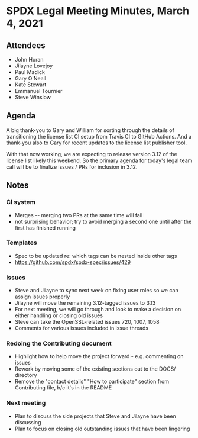 # SPDX Legal Meeting Minutes, March 4, 2021

## Attendees
* John Horan
* Jilayne Lovejoy
* Paul Madick
* Gary O'Neall
* Kate Stewart
* Emmanuel Tournier
* Steve Winslow

## Agenda

A big thank-you to Gary and William for sorting through the details of transitioning the license list CI setup from Travis CI to GitHub Actions. And a thank-you also to Gary for recent updates to the license list publisher tool.

With that now working, we are expecting to release version 3.12 of the license list likely this weekend. So the primary agenda for today's legal team call will be to finalize issues / PRs for inclusion in 3.12.

## Notes

### CI system
* Merges -- merging two PRs at the same time will fail
* not surprising behavior; try to avoid merging a second one until after the first has finished running

### Templates
* Spec to be updated re: which tags can be nested inside other tags
* https://github.com/spdx/spdx-spec/issues/429

### Issues
* Steve and Jilayne to sync next week on fixing user roles so we can assign issues properly
* Jilayne will move the remaining 3.12-tagged issues to 3.13
* For next meeting, we will go through and look to make a decision on either handling or closing old issues
* Steve can take the OpenSSL-related issues 720, 1007, 1058
* Comments for various issues included in issue threads

### Redoing the Contributing document
* Highlight how to help move the project forward - e.g. commenting on issues
* Rework by moving some of the existing sections out to the DOCS/ directory
* Remove the "contact details" "How to participate" section from Contributing file, b/c it's in the README

### Next meeting
* Plan to discuss the side projects that Steve and Jilayne have been discussing
* Plan to focus on closing old outstanding issues that have been lingering
